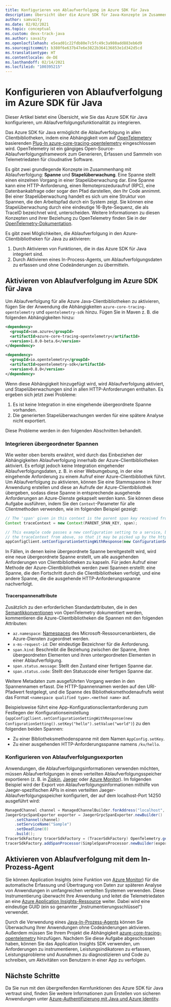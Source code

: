 ```yaml
---
title: Konfigurieren von Ablaufverfolgung im Azure SDK für Java
description: Übersicht über die Azure SDK für Java-Konzepte im Zusammenhang mit Ablaufverfolgung
author: samvaity
ms.date: 02/02/2021
ms.topic: conceptual
ms.custom: devx-track-java
ms.author: savaity
ms.openlocfilehash: e5ead01c22fdb80e7c5fc49c3a980add883eb6d9
ms.sourcegitcommit: b380f6e637b47e6e3822b364136853e1d342d5cd
ms.translationtype: HT
ms.contentlocale: de-DE
ms.lasthandoff: 02/14/2021
ms.locfileid: "100395215"
---
```

# <a name="configure-tracing-in-the-azure-sdk-for-java"></a>Konfigurieren von Ablaufverfolgung im Azure SDK für Java

Dieser Artikel bietet eine Übersicht, wie Sie das Azure SDK für Java konfigurieren, um Ablaufverfolgungsfunktionalität zu integrieren.

Das Azure SDK für Java ermöglicht die Ablaufverfolgung in allen Clientbibliotheken, indem eine Abhängigkeit vom auf [OpenTelemetery](https://opentelemetry.io/) basierenden [Plug-In azure-core-tracing-opentelemetry](https://github.com/Azure/azure-sdk-for-java/tree/master/sdk/core/azure-core-tracing-opentelemetry#azure-tracing-opentelemetry-client-library-for-java) eingeschlossen wird. OpenTelemetry ist ein gängiges Open-Source-Ablaufverfolgungsframework zum Generieren, Erfassen und Sammeln von Telemetriedaten für cloudnative Software.

Es gibt zwei grundlegende Konzepte im Zusammenhang mit Ablaufverfolgung: **Spanne** und **Stapelüberwachung**. Eine Spanne stellt einen einzelnen Vorgang in einer Stapelüberwachung dar. Eine Spanne kann eine HTTP-Anforderung, einen Remoteprozeduraufruf (RPC), eine Datenbankabfrage oder sogar den Pfad darstellen, den Ihr Code annimmt. Bei einer Stapelüberwachung handelt es sich um eine Struktur von Spannen, die den Arbeitspfad durch ein System zeigt. Sie können eine Stapelüberwachung durch eine eindeutige 16-Byte-Sequenz, die als TraceID bezeichnet wird, unterscheiden. Weitere Informationen zu diesen Konzepten und ihrer Beziehung zu OpenTelemetry finden Sie in der [OpenTelemetry-Dokumentation](https://opentelemetry.io/docs/).

Es gibt zwei Möglichkeiten, die Ablaufverfolgung in den Azure-Clientbibliotheken für Java zu aktivieren:

1. Durch Aktivieren von Funktionen, die in das Azure SDK für Java integriert sind.
2. Durch Aktivieren eines In-Process-Agents, um Ablaufverfolgungsdaten zu erfassen und ohne Codeänderungen zu übermitteln.

## <a name="enable-tracing-in-the-azure-sdk-for-java"></a>Aktivieren von Ablaufverfolgung im Azure SDK für Java

Um Ablaufverfolgung für alle Azure Java-Clientbibliotheken zu aktivieren, fügen Sie der Anwendung die Abhängigkeiten `azure-core-tracing-opentelemetry` und `opentelemetry-sdk` hinzu. Fügen Sie in Maven z. B. die folgenden Abhängigkeiten hinzu:

```xml
<dependency>
  <groupId>com.azure</groupId>
  <artifactId>azure-core-tracing-opentelemetry</artifactId>
  <version>1.0.0-beta.6</version>
</dependency>

<dependency>
  <groupId>io.opentelemetry</groupId>
  <artifactId>opentelemetry-sdk</artifactId>
  <version>0.8.0</version>
</dependency>
```

Wenn diese Abhängigkeit hinzugefügt wird, wird Ablaufverfolgung aktiviert, und Stapelüberwachungen sind in allen HTTP-Anforderungen enthalten. Es ergeben sich jetzt zwei Probleme:

1. Es ist keine Integration in eine eingehende übergeordnete Spanne vorhanden.
2. Die generierten Stapelüberwachungen werden für eine spätere Analyse nicht exportiert.

Diese Probleme werden in den folgenden Abschnitten behandelt.

### <a name="integrate-parent-spans"></a>Integrieren übergeordneter Spannen

Wie weiter oben bereits erwähnt, wird durch das Einbeziehen der Abhängigkeiten Ablaufverfolgung innerhalb der Azure-Clientbibliotheken aktiviert. Es erfolgt jedoch keine Integration eingehender Ablaufverfolgungsdaten, z. B. in einer Webumgebung, in der eine eingehende Anforderung zu einem Aufruf einer Azure-Clientbibliothek führt. Um Ablaufverfolgung zu aktivieren, können Sie eine Stammspanne in Ihrer Anwendung erstellen und diese an Aufrufe der Azure-Clientbibliothek übergeben, sodass diese Spanne in entsprechende ausgehende Anforderungen an Azure-Dienste gekapselt werden kann. Sie können diese Aufgabe ausführen, indem Sie den `Context`-Parameter für alle Clientmethoden verwenden, wie im folgenden Beispiel gezeigt:

```java
// The 'span' given in this context is the parent span key received from the incoming request.
Context traceContext = new Context(PARENT_SPAN_KEY, span);

// This example code passes a new configuration setting to a service, but also includes
// the traceContext from above, so that it may be picked up by the http transport and included as appropriate.
appConfigClient.setConfigurationSettingWithResponse(new ConfigurationSetting().setKey("hello").setValue("world"), true, traceContext);
```

In Fällen, in denen keine übergeordnete Spanne bereitgestellt wird, wird eine neue übergeordnete Spanne erstellt, um alle ausgehenden Anforderungen von Clientbibliotheken zu kapseln. Für jeden Aufruf einer Methode der Azure-Clientbibliothek werden zwei Spannen erstellt: eine Spanne, die den Fortschritt durch die Clientbibliotheken verfolgt, und eine andere Spanne, die die ausgehende HTTP-Anforderungsspanne nachverfolgt.

#### <a name="tracer-span-attributes"></a>Tracerspannenattribute

Zusätzlich zu den erforderlichen Standardattributen, die in den [Semantikkonventionen](https://github.com/open-telemetry/opentelemetry-specification/blob/e9340d74f1ba0b651b3581d6bd5df6a92b772e18/semantic-conventions.md) von OpenTelemetry dokumentiert werden, kommentieren die Azure-Clientbibliotheken die Spannen mit den folgenden Attributen:

* `az.namespace`: [Namespaces](/azure/azure-resource-manager/management/azure-services-resource-providers) des Microsoft-Ressourcenanbieters, die Azure-Diensten zugeordnet werden.
* `x-ms-request-id`: Der eindeutige Bezeichner für die Anforderung.
* `span.kind`: Beschreibt die Beziehung zwischen der Spanne, ihren übergeordneten Elementen und ihren untergeordneten Elementen in einer Ablaufverfolgung.
* `span.status.message`: Stellt den Zustand einer fertigen Spanne dar.
* `span.status.code`: Stellt den Statuscode einer fertigen Spanne dar.

Weitere Metadaten zum ausgeführten Vorgang werden in den Spannennamen erfasst. Die HTTP-Spannennamen werden auf den URI-Pfadwert festgelegt, und die Spanne des Bibliotheksmethodenaufrufs weist das Format `<namespace qualified type>.<method name>` auf.

Beispielsweise führt eine App-Konfigurationsclientanforderung zum Festlegen der Konfigurationseinstellung (`appConfigClient.setConfigurationSettingWithResponse(new ConfigurationSetting().setKey("hello").setValue("world")`) zu den folgenden beiden Spannen:

* Zu einer Bibliotheksmethodenspanne mit dem Namen `AppConfig.setKey`.
* Zu einer ausgehenden HTTP-Anforderungsspanne namens `/kv/hello`.

### <a name="configure-tracing-exports"></a>Konfigurieren von Ablaufverfolgungsexporten

Anwendungen, die Ablaufverfolgungsinformationen verwenden möchten, müssen Ablaufverfolgungen in einen verteilten Ablaufverfolgungsspeicher exportieren (z. B. in [Zipkin](https://zipkin.io/), [Jaeger](https://www.jaegertracing.io/) oder [Azure Monitor](https://github.com/Azure/azure-sdk-for-java/tree/master/sdk/monitor/azure-monitor-opentelemetry-exporter#azure-monitor-opentelemetry-exporter-client-library-for-java)). Im folgenden Beispiel wird der Export von Ablaufverfolgungsinformationen mithilfe von Jaeger-spezifischen APIs in einen verteilten Jaeger-Ablaufverfolgungsspeicher konfiguriert, der auf dem localhost-Port 14250 ausgeführt wird:

```java
ManagedChannel channel = ManagedChannelBuilder.forAddress("localhost", 14250).usePlaintext().build();
JaegerGrpcSpanExporter exporter = JaegerGrpcSpanExporter.newBuilder()
    .setChannel(channel)
    .setServiceName("Sample")
    .setDeadline(0)
    .build();
TracerSdkFactory tracerSdkFactory = (TracerSdkFactory) OpenTelemetry.getTracerFactory();
tracerSdkFactory.addSpanProcessor(SimpleSpansProcessor.newBuilder(exporter).build());
```

## <a name="enable-tracing-with-the-in-process-agent"></a>Aktivieren von Ablaufverfolgung mit dem In-Prozess-Agent

Sie können Application Insights (eine Funktion von [Azure Monitor](/azure/azure-monitor/overview)) für die automatische Erfassung und Übertragung von Daten zur späteren Analyse von Anwendungen in umfangreichen verteilten Systemen verwenden. Diese Instrumentierung überwacht Ihre Anwendung und leitet die Telemetriedaten an eine [Azure Application Insights-Ressource](/azure/azure-monitor/app/app-insights-overview) weiter. Dabei wird eine eindeutige GUID (ein so genannter „Instrumentierungsschlüssel“) verwendet.

Durch die Verwendung eines [Java-In-Prozess-Agents](/azure/azure-monitor/app/java-in-process-agent) können Sie Überwachung Ihrer Anwendungen ohne Codeänderungen aktivieren. Außerdem müssen Sie Ihrem Projekt die Abhängigkeit [azure-core-tracing-opentelemetry](https://github.com/Azure/azure-sdk-for-java/tree/master/sdk/core/azure-core-tracing-opentelemetry#azure-tracing-opentelemetry-client-library-for-java) hinzufügen. Nachdem Sie diese Aufgabe abgeschossen haben, können Sie das Application Insights SDK verwenden, um Anforderungen zu instrumentieren, Leistungsindikatoren zu erfassen, Leistungsprobleme und Ausnahmen zu diagnostizieren und Code zu schreiben, um Aktivitäten von Benutzern in einer App zu verfolgen.

## <a name="next-steps"></a>Nächste Schritte

Da Sie nun mit den übergreifenden Kernfunktionen des Azure SDK für Java vertraut sind, finden Sie weitere Informationen zum Erstellen von sicheren Anwendungen unter [Azure-Authentifizierung mit Java und Azure Identity](identity.md).
